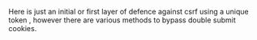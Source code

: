 Here is just an initial or first layer of defence against csrf using a unique token , however there are various methods to bypass double submit cookies.
